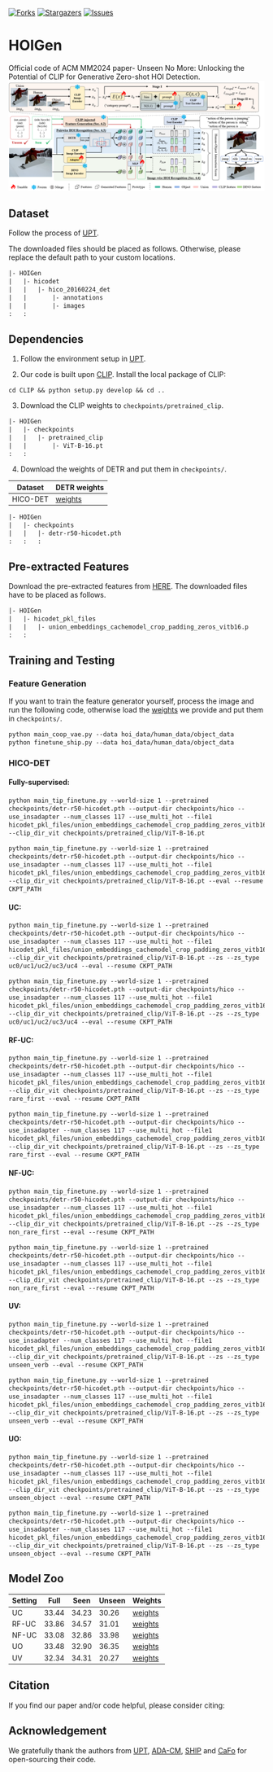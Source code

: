 

[![Forks][forks-shield]][forks-url]
[![Stargazers][stars-shield]][stars-url]
[![Issues][issues-shield]][issues-url]


# HOIGen
Official code of ACM MM2024 paper- Unseen No More: Unlocking the Potential of CLIP for Generative Zero-shot HOI Detection.
![产品截图][product-screenshot]

## Dataset 
Follow the process of [UPT](https://github.com/fredzzhang/upt).

The downloaded files should be placed as follows. Otherwise, please replace the default path to your custom locations.
```
|- HOIGen
|   |- hicodet
|   |   |- hico_20160224_det
|   |       |- annotations
|   |       |- images
:   :      
```

## Dependencies
1. Follow the environment setup in [UPT](https://github.com/fredzzhang/upt).

2. Our code is built upon [CLIP](https://github.com/openai/CLIP). Install the local package of CLIP:
```
cd CLIP && python setup.py develop && cd ..
```

3. Download the CLIP weights to `checkpoints/pretrained_clip`.
```
|- HOIGen
|   |- checkpoints
|   |   |- pretrained_clip
|   |       |- ViT-B-16.pt
:   :      
```

4. Download the weights of DETR and put them in `checkpoints/`.


| Dataset | DETR weights |
| --- | --- |
| HICO-DET | [weights](https://drive.google.com/file/d/1BQ-0tbSH7UC6QMIMMgdbNpRw2NcO8yAD/view?usp=sharing)  |



```
|- HOIGen
|   |- checkpoints
|   |   |- detr-r50-hicodet.pth
:   :   :
```

## Pre-extracted Features
Download the pre-extracted features from [HERE](https://drive.google.com/file/d/1lUnUQD3XcWyQdwDHMi74oXBcivibGIWN/view?usp=sharing). The downloaded files have to be placed as follows.

```
|- HOIGen
|   |- hicodet_pkl_files
|   |   |- union_embeddings_cachemodel_crop_padding_zeros_vitb16.p
:   :      
```

## Training and Testing
### Feature Generation
If you want to train the feature generator yourself, process the image and run the following code, otherwise load the [weights](https://drive.google.com/file/d/1PWLw6CtN8eWT_MdZID3urIEVF2U1zKyZ/view?usp=sharing) we provide and put them in `checkpoints/`.
```
python main_coop_vae.py --data hoi_data/human_data/object_data
python finetune_ship.py --data hoi_data/human_data/object_data
```

### HICO-DET
#### Fully-supervised:
```
python main_tip_finetune.py --world-size 1 --pretrained checkpoints/detr-r50-hicodet.pth --output-dir checkpoints/hico --use_insadapter --num_classes 117 --use_multi_hot --file1 hicodet_pkl_files/union_embeddings_cachemodel_crop_padding_zeros_vitb16.p --clip_dir_vit checkpoints/pretrained_clip/ViT-B-16.pt 
```
```
python main_tip_finetune.py --world-size 1 --pretrained checkpoints/detr-r50-hicodet.pth --output-dir checkpoints/hico --use_insadapter --num_classes 117 --use_multi_hot --file1 hicodet_pkl_files/union_embeddings_cachemodel_crop_padding_zeros_vitb16.p --clip_dir_vit checkpoints/pretrained_clip/ViT-B-16.pt --eval --resume CKPT_PATH
```

#### UC:
```
python main_tip_finetune.py --world-size 1 --pretrained checkpoints/detr-r50-hicodet.pth --output-dir checkpoints/hico --use_insadapter --num_classes 117 --use_multi_hot --file1 hicodet_pkl_files/union_embeddings_cachemodel_crop_padding_zeros_vitb16.p --clip_dir_vit checkpoints/pretrained_clip/ViT-B-16.pt --zs --zs_type uc0/uc1/uc2/uc3/uc4 --eval --resume CKPT_PATH
```
```
python main_tip_finetune.py --world-size 1 --pretrained checkpoints/detr-r50-hicodet.pth --output-dir checkpoints/hico --use_insadapter --num_classes 117 --use_multi_hot --file1 hicodet_pkl_files/union_embeddings_cachemodel_crop_padding_zeros_vitb16.p --clip_dir_vit checkpoints/pretrained_clip/ViT-B-16.pt --zs --zs_type uc0/uc1/uc2/uc3/uc4 --eval --resume CKPT_PATH
```
#### RF-UC:
```
python main_tip_finetune.py --world-size 1 --pretrained checkpoints/detr-r50-hicodet.pth --output-dir checkpoints/hico --use_insadapter --num_classes 117 --use_multi_hot --file1 hicodet_pkl_files/union_embeddings_cachemodel_crop_padding_zeros_vitb16.p --clip_dir_vit checkpoints/pretrained_clip/ViT-B-16.pt --zs --zs_type rare_first --eval --resume CKPT_PATH
```
```
python main_tip_finetune.py --world-size 1 --pretrained checkpoints/detr-r50-hicodet.pth --output-dir checkpoints/hico --use_insadapter --num_classes 117 --use_multi_hot --file1 hicodet_pkl_files/union_embeddings_cachemodel_crop_padding_zeros_vitb16.p --clip_dir_vit checkpoints/pretrained_clip/ViT-B-16.pt --zs --zs_type rare_first --eval --resume CKPT_PATH
```
#### NF-UC:
```
python main_tip_finetune.py --world-size 1 --pretrained checkpoints/detr-r50-hicodet.pth --output-dir checkpoints/hico --use_insadapter --num_classes 117 --use_multi_hot --file1 hicodet_pkl_files/union_embeddings_cachemodel_crop_padding_zeros_vitb16.p --clip_dir_vit checkpoints/pretrained_clip/ViT-B-16.pt --zs --zs_type non_rare_first --eval --resume CKPT_PATH
```
```
python main_tip_finetune.py --world-size 1 --pretrained checkpoints/detr-r50-hicodet.pth --output-dir checkpoints/hico --use_insadapter --num_classes 117 --use_multi_hot --file1 hicodet_pkl_files/union_embeddings_cachemodel_crop_padding_zeros_vitb16.p --clip_dir_vit checkpoints/pretrained_clip/ViT-B-16.pt --zs --zs_type non_rare_first --eval --resume CKPT_PATH
```
#### UV:
```
python main_tip_finetune.py --world-size 1 --pretrained checkpoints/detr-r50-hicodet.pth --output-dir checkpoints/hico --use_insadapter --num_classes 117 --use_multi_hot --file1 hicodet_pkl_files/union_embeddings_cachemodel_crop_padding_zeros_vitb16.p --clip_dir_vit checkpoints/pretrained_clip/ViT-B-16.pt --zs --zs_type unseen_verb --eval --resume CKPT_PATH
```
```
python main_tip_finetune.py --world-size 1 --pretrained checkpoints/detr-r50-hicodet.pth --output-dir checkpoints/hico --use_insadapter --num_classes 117 --use_multi_hot --file1 hicodet_pkl_files/union_embeddings_cachemodel_crop_padding_zeros_vitb16.p --clip_dir_vit checkpoints/pretrained_clip/ViT-B-16.pt --zs --zs_type unseen_verb --eval --resume CKPT_PATH
```
#### UO:
```
python main_tip_finetune.py --world-size 1 --pretrained checkpoints/detr-r50-hicodet.pth --output-dir checkpoints/hico --use_insadapter --num_classes 117 --use_multi_hot --file1 hicodet_pkl_files/union_embeddings_cachemodel_crop_padding_zeros_vitb16.p --clip_dir_vit checkpoints/pretrained_clip/ViT-B-16.pt --zs --zs_type unseen_object --eval --resume CKPT_PATH
```
```
python main_tip_finetune.py --world-size 1 --pretrained checkpoints/detr-r50-hicodet.pth --output-dir checkpoints/hico --use_insadapter --num_classes 117 --use_multi_hot --file1 hicodet_pkl_files/union_embeddings_cachemodel_crop_padding_zeros_vitb16.p --clip_dir_vit checkpoints/pretrained_clip/ViT-B-16.pt --zs --zs_type unseen_object --eval --resume CKPT_PATH
```
## Model Zoo
| Setting | Full | Seen | Unseen | Weights |
| --- | --- |--- |--- |--- |
| UC | 33.44  | 34.23 | 30.26 | [weights](https://drive.google.com/file/d/1UA9rzFFxNkuhUqvTGGrCJ5xpRYw-H-Ei/view?usp=sharing)|
| RF-UC | 33.86  | 34.57 | 31.01 |[weights](https://drive.google.com/file/d/1UA9rzFFxNkuhUqvTGGrCJ5xpRYw-H-Ei/view?usp=sharing)|
| NF-UC | 33.08  | 32.86 | 33.98 |[weights](https://drive.google.com/file/d/1UA9rzFFxNkuhUqvTGGrCJ5xpRYw-H-Ei/view?usp=sharing)|
| UO | 33.48  | 32.90 | 36.35 |[weights](https://drive.google.com/file/d/1UA9rzFFxNkuhUqvTGGrCJ5xpRYw-H-Ei/view?usp=sharing)|
| UV | 32.34  | 34.31 | 20.27 |[weights](https://drive.google.com/file/d/1UA9rzFFxNkuhUqvTGGrCJ5xpRYw-H-Ei/view?usp=sharing)|

## Citation
If you find our paper and/or code helpful, please consider citing:


## Acknowledgement
We gratefully thank the authors from [UPT](https://github.com/fredzzhang/upt), [ADA-CM](https://github.com/ltttpku/ADA-CM/tree/main), [SHIP](https://github.com/mrflogs/SHIP) and [CaFo](https://github.com/OpenGVLab/CaFo) for open-sourcing their code.









<!-- MARKDOWN 链接 & 图片 -->
<!-- https://www.markdownguide.org/basic-syntax/#reference-style-links -->
[forks-shield]: https://img.shields.io/github/forks/soberguo/HOIGen.svg?style=for-the-badge
[forks-url]: https://github.com/soberguo/HOIGen/network/members
[stars-shield]: https://img.shields.io/github/stars/soberguo/HOIGen.svg?style=for-the-badge
[stars-url]: https://github.com/soberguo/HOIGen/stargazers
[issues-shield]: https://img.shields.io/github/issues/soberguo/HOIGen.svg?style=for-the-badge
[issues-url]: https://github.com/soberguo/HOIGen/issues
[product-screenshot]: images/fig1.png


